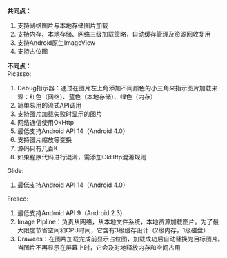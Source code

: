 <b>共同点：</b>
1. 支持网络图片与本地存储图片加载
2. 支持内存、本地存储、网络三级加载策略，自动缓存管理及资源回收复用
3. 支持Android原生ImageView
4. 支持占位图

<b>不同点：</b>  
Picasso:
1. Debug指示器：通过在图片左上角添加不同颜色的小三角来指示图片加载来源：红色（网络）、蓝色（本地存储）、绿色（内存）
2. 简单易用的流式API调用
3. 支持图片加载失败时显示的图片
4. 网络通信使用OkHttp
5. 最低支持Android API 14（Android 4.0）
6. 支持图片缩放等变换
7. 源码只有几百K
8. 如果程序代码进行混淆，需添加OkHttp混淆规则

Glide:
1. 最低支持Android API 14（Android 4.0）

Fresco:
1. 最低支持Android API 9（Android 2.3）
2. Image Pipline：负责从网络，从本地文件系统，本地资源加载图片。为了最大限度节省空间和CPU时间，它含有3级缓存设计（2级内存，1级磁盘）
3. Drawees：在图片加载完成前显示占位图，加载成功后自动替换为目标图片。当图片不再显示在屏幕上时，它会及时地释放内存和空间占用
